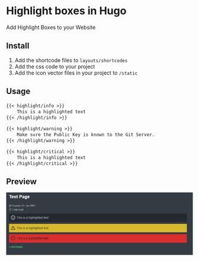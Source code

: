 # Highlight boxes in Hugo

Add Highlight Boxes to your Website

## Install

1. Add the shortcode files to `layouts/shortcodes`
2. Add the css code to your project
3. Add the icon vector files in your project to `/static`

## Usage

```hugo
{{< highlight/info >}}
    This is a highlighted text
{{< /highlight/info >}}
```

```hugo
{{< highlight/warning >}}
    Make sure the Public Key is known to the Git Server.
{{< /highlight/warning >}}
```

```hugo
{{< highlight/critical >}}
    This is a highlighted text
{{< /highlight/critical >}}
```

## Preview

![Highlight Boxes in Hugo](highlights.png)